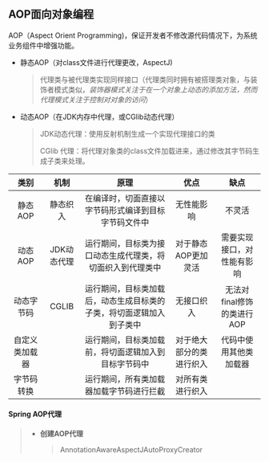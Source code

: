 ## AOP面向对象编程

AOP（Aspect Orient Programming)，保证开发者不修改源代码情况下，为系统业务组件中增强功能。

- 静态AOP（对class文件进行代理更改，AspectJ)

  > 代理类与被代理类实现同样接口（代理类同时拥有被搭理类对象，与装饰者模式类似，*装饰器模式关注于在一个对象上动态的添加方法，然而代理模式关注于控制对对象的访问*）

- 动态AOP（在JDK内存中代理，或CGlib动态代理）

  > JDK动态代理：使用反射机制生成一个实现代理接口的类
  >
  > CGlib 代理：将代理对象类的class文件加载进来，通过修改其字节码生成子类来处理。

|      类别      |    机制     |                             原理                             |           优点           |            缺点            |
| :------------: | :---------: | :----------------------------------------------------------: | :----------------------: | :------------------------: |
|    静态AOP     |  静态织入   |     在编译时，切面直接以字节码形式编译到目标字节码文件中     |        无性能影响        |           不灵活           |
|    动态AOP     | JDK动态代理 |  运行期间，目标类为接口动态生成代理类，将切面织入到代理类中  |   对于静态AOP更加灵活    | 需要实现接口，对性能有影响 |
|   动态字节码   |    CGLIB    | 运行期间，目标类加载后，动态生成目标类的子类，将切面逻辑加入到子类中 |        无接口织入        | 无法对final修饰的类进行AOP |
| 自定义类加载器 |             |     运行期间，目标类加载前，将切面逻辑加入到目标字节码中     | 对于绝大部分的类进行织入 |   代码中使用其他类加载器   |
|   字节码转换   |             |           运行期间，所有类加载器加载字节码进行拦截           |     对所有类进行织入     |                            |

 

#### **Spring AOP代理**

> - **创建AOP代理**
>
>   > AnnotationAwareAspectJAutoProxyCreator
